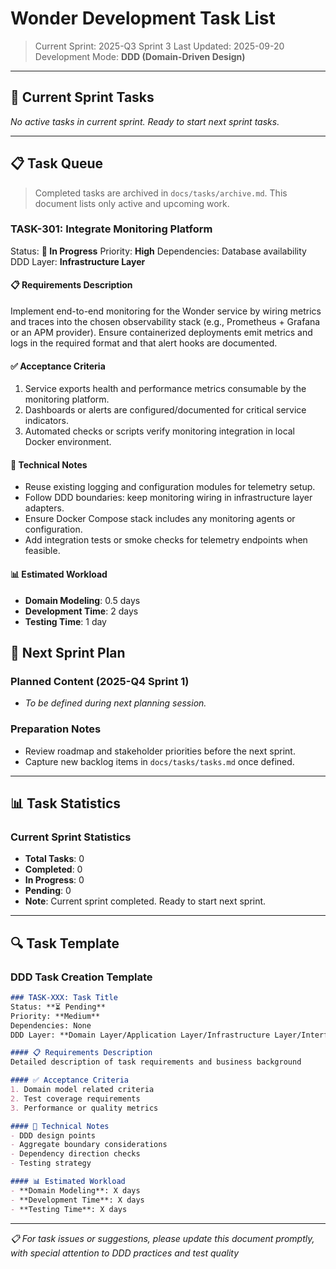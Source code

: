 # Wonder Development Task List

> Current Sprint: 2025-Q3 Sprint 3
> Last Updated: 2025-09-20
> Development Mode: **DDD (Domain-Driven Design)**

---

## 🚀 Current Sprint Tasks

*No active tasks in current sprint. Ready to start next sprint tasks.*

---

## 📋 Task Queue

> Completed tasks are archived in `docs/tasks/archive.md`. This document lists only active and upcoming work.

### TASK-301: Integrate Monitoring Platform
Status: **🚧 In Progress**
Priority: **High**
Dependencies: Database availability
DDD Layer: **Infrastructure Layer**

#### 📋 Requirements Description
Implement end-to-end monitoring for the Wonder service by wiring metrics and traces into the chosen observability stack (e.g., Prometheus + Grafana or an APM provider). Ensure containerized deployments emit metrics and logs in the required format and that alert hooks are documented.

#### ✅ Acceptance Criteria
1. Service exports health and performance metrics consumable by the monitoring platform.
2. Dashboards or alerts are configured/documented for critical service indicators.
3. Automated checks or scripts verify monitoring integration in local Docker environment.

#### 🔧 Technical Notes
- Reuse existing logging and configuration modules for telemetry setup.
- Follow DDD boundaries: keep monitoring wiring in infrastructure layer adapters.
- Ensure Docker Compose stack includes any monitoring agents or configuration.
- Add integration tests or smoke checks for telemetry endpoints when feasible.

#### 📊 Estimated Workload
- **Domain Modeling**: 0.5 days
- **Development Time**: 2 days
- **Testing Time**: 1 day

## 🎯 Next Sprint Plan

### Planned Content (2025-Q4 Sprint 1)
- *To be defined during next planning session.*

### Preparation Notes
- Review roadmap and stakeholder priorities before the next sprint.
- Capture new backlog items in `docs/tasks/tasks.md` once defined.

---

## 📊 Task Statistics

### Current Sprint Statistics
- **Total Tasks**: 0
- **Completed**: 0
- **In Progress**: 0
- **Pending**: 0
- **Note**: Current sprint completed. Ready to start next sprint.

---

## 🔍 Task Template

### DDD Task Creation Template
```markdown
### TASK-XXX: Task Title
Status: **⏳ Pending**
Priority: **Medium**
Dependencies: None
DDD Layer: **Domain Layer/Application Layer/Infrastructure Layer/Interface Layer**

#### 📋 Requirements Description
Detailed description of task requirements and business background

#### ✅ Acceptance Criteria
1. Domain model related criteria
2. Test coverage requirements
3. Performance or quality metrics

#### 🔧 Technical Notes
- DDD design points
- Aggregate boundary considerations
- Dependency direction checks
- Testing strategy

#### 📊 Estimated Workload
- **Domain Modeling**: X days
- **Development Time**: X days
- **Testing Time**: X days
```

---

*📋 For task issues or suggestions, please update this document promptly, with special attention to DDD practices and test quality*
